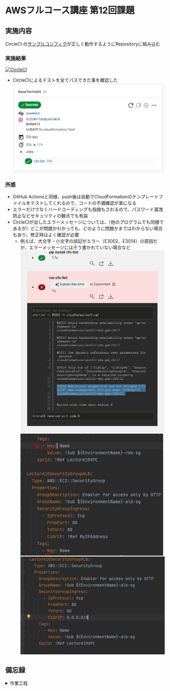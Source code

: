 # AWSフルコース講座 第12回課題

## 実施内容

CircleCI の[サンプルコンフィグ](https://github.com/MasatoshiMizumoto/raisetech_documents/tree/main/aws/samples/circleci)が正しく動作するようにRepositoryに組み込む

### 実施結果

[![CircleCI](https://dl.circleci.com/status-badge/img/gh/SUZUKI-Takayuki-0404/RaiseTechAWS/tree/main.svg?style=svg)](https://dl.circleci.com/status-badge/redirect/gh/SUZUKI-Takayuki-0404/RaiseTechAWS/tree/main)

- CircleCIによるテストを全てパスできた事を確認した  
  ![図](images_lec12/1-4_git_push_result_OK.PNG)  

### 所感

- GitHub Actionsと同様、push後は自動でCloudFormationのテンプレートファイルをテストしてくれるので、コードの不備確認が楽になる
- エラーだけでなくハードコーディングも指摘もされるので、パスワード漏洩防止などセキュリティの観点でも有益
- CircleCIが出したエラーメッセージについては、（他のプログラムでも同様であるが）どこが問題かわかっても、どのように問題かまではわからない場合もあり、修正時はよく確認が必要
  - 例えば、大文字・小文字の誤記がエラー（E3002、E3014）の原因だが、エラーメッセージにはそう書かれていない場合など  
    ![図](images_lec12/1-3_git_push_result3.PNG)  
    ![図](images_lec12/1-3_git_push_result2-fix1.PNG)
    ![図](images_lec12/1-3_git_push_result3-fix1.PNG)  

## 備忘録

<details>
<summary>作業工程</summary>

- CircleCIのアカウントを作成する。
- [公式ドキュメント](https://circleci.com/docs/ja/getting-started/)にしたがいHello Worldのコンフィグを作成すろと、課題のRepositoryに新ブランチが自動生成される。
- ブランチ名を変更し、ローカルにfetchコマンドで取り込む。
  ```
  git fetch origin lecture12
  ```
  ```
  git checkout lecture12
  ```
- config.ymlを本課題のサンプルコンフィグに書き換え  
  ![図](images_lec12/0-1_circleci_project_setup.PNG)  
- pushすると自動でテスト開始  
  ![図](images_lec12/1-3_git_push_result0-running.PNG)  
- `Template file not found: cloudformation/*.yml`とエラー指摘  
  ![図](images_lec12/1-3_git_push_result2.PNG)  
- 指定のディレクトリとテンプレートファイルとを用意し再びpushすると、ymlファイル内のエラー指摘  
  ![図](images_lec12/1-3_git_push_result2.PNG)  
- テンプレートファイルの大文字・小文字の誤記修正し、エラー2件解消  
  ![図](images_lec12/1-3_git_push_result2-fix1.PNG)  
  ![図](images_lec12/1-3_git_push_result3-fix1.PNG)  
- Availability Zoneのハードコーディングに対するウォーニングを一つ解消  
  ![図](images_lec12/1-3_git_push_result4.PNG)  
  ![図](images_lec12/1-3_git_push_result4-fix1.PNG)  
  ![図](images_lec12/1-3_git_push_result4-fix2.PNG)  
- RDSのパスワードをパラメータとしてスタック作成時に入力としていたが、動的参照に変更  
  ![図](images_lec12/1-3_git_push_result5.PNG)  
  ![図](images_lec12/1-3_git_push_result5-fix1.PNG)  
- ウォーニングに変化が無いので、パラメータをでの記載をやめ、リソース中で動的参照に変更  
  ![図](images_lec12/1-3_git_push_result5-fix2.PNG)  
- 安全な動的参照を要求されたので見直し  
  ![図](images_lec12/1-3_git_push_result6.PNG)  
  ![図](images_lec12/1-3_git_push_result6-fix1.PNG)  
- テスト通過  
  ![図](images_lec12/1-4_git_push_result_OK.PNG)  

</details>
